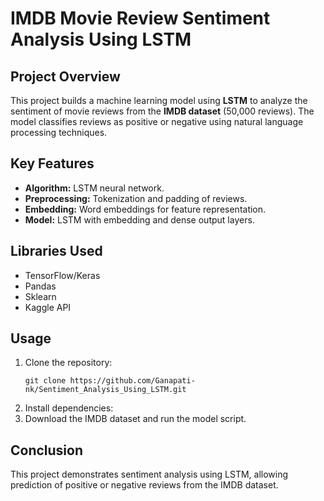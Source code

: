 <h1>IMDB Movie Review Sentiment Analysis Using LSTM</h1>

<h2>Project Overview</h2>
<p>This project builds a machine learning model using <strong>LSTM</strong> to analyze the sentiment of movie reviews from the <strong>IMDB dataset</strong> (50,000 reviews). The model classifies reviews as positive or negative using natural language processing techniques.</p>

<h2>Key Features</h2>
<ul>
  <li><strong>Algorithm:</strong> LSTM neural network.</li>
  <li><strong>Preprocessing:</strong> Tokenization and padding of reviews.</li>
  <li><strong>Embedding:</strong> Word embeddings for feature representation.</li>
  <li><strong>Model:</strong> LSTM with embedding and dense output layers.</li>
</ul>

<h2>Libraries Used</h2>
<ul>
  <li>TensorFlow/Keras</li>
  <li>Pandas</li>
  <li>Sklearn</li>
  <li>Kaggle API</li>
</ul>

<h2>Usage</h2>
<ol>
  <li>Clone the repository: 
    <pre><code>git clone https://github.com/Ganapati-nk/Sentiment_Analysis_Using_LSTM.git</code></pre>
  </li>
  <li>Install dependencies:
  </li>
  <li>Download the IMDB dataset and run the model script.</li>
</ol>

<h2>Conclusion</h2>
<p>This project demonstrates sentiment analysis using LSTM, allowing prediction of positive or negative reviews from the IMDB dataset.</p>

